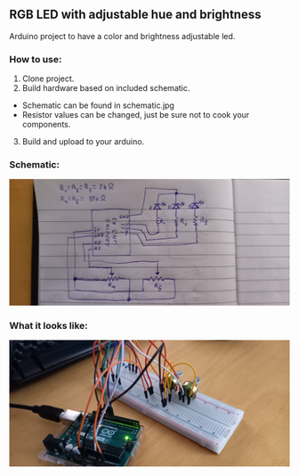## RGB LED with adjustable hue and brightness

Arduino project to have a color and brightness adjustable led.

### How to use:
1. Clone project.
2. Build hardware based on included schematic.
 - Schematic can be found in schematic.jpg
 - Resistor values can be changed, just be sure not to cook your components.
3. Build and upload to your arduino.

### Schematic:
![Alt text](schematic.jpg)

### What it looks like:
![Alt text](breadboard.jpg)